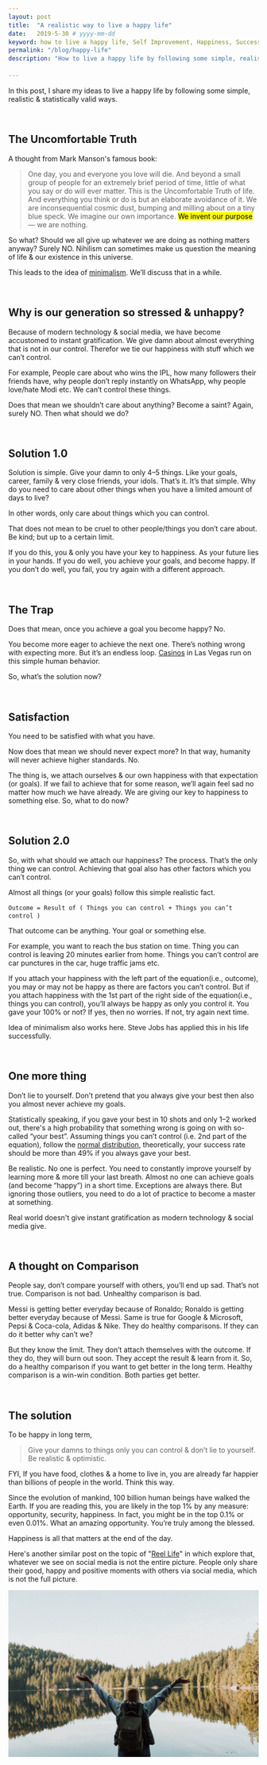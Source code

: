 ```yaml
---
layout: post
title:  "A realistic way to live a happy life"
date:   2019-5-30 # yyyy-mm-dd
keyword: how to live a happy life, Self Improvement, Happiness, Success, Minimalism, Mental Health, Philosophy
permalink: "/blog/happy-life"
description: "How to live a happy life by following some simple, realistic & statistically valid principles."

---
```


In this post, I share my ideas to live a happy life by following some simple, realistic & statistically valid ways.

<br/>

## The Uncomfortable Truth

A thought from Mark Manson's famous book:

> One day, you and everyone you love will die. And beyond a small group of people for an extremely brief period of time,
little of what you say or do will ever matter. This is the Uncomfortable Truth of life.
And everything you think or do is but an elaborate avoidance of it.
We are inconsequential cosmic dust, bumping and milling about on a tiny blue speck. We imagine our own importance.
<mark>We invent our purpose</mark> — we are nothing.

So what? Should we all give up whatever we are doing as nothing matters anyway? Surely NO. Nihilism can sometimes make us question the meaning of life & our existence in this universe.

This leads to the idea of <a rel="nofollow" target="_blank" href="https://www.becomingminimalist.com/what-is-minimalism/">minimalism</a>. We’ll discuss that in a while.

<br/>

## Why is our generation so stressed & unhappy?

Because of modern technology & social media, we have become accustomed to instant gratification. We give damn about almost everything that is not in our control. Therefor we tie our happiness with stuff which we can’t control.

For example, People care about who wins the IPL, how many followers their friends have, why people don’t reply instantly on WhatsApp, why people love/hate Modi etc. We can’t control these things.

Does that mean we shouldn’t care about anything? Become a saint? Again, surely NO. Then what should we do?

<br/>

## Solution 1.0

Solution is simple. Give your damn to only 4–5 things. Like your goals, career, family & very close friends, your idols. That’s it. It’s that simple. Why do you need to care about other things when you have a limited amount of days to live?

In other words, only care about things which you can control.

That does not mean to be cruel to other people/things you don’t care about. Be kind; but up to a certain limit.

If you do this, you & only you have your key to happiness. As your future lies in your hands. If you do well, you achieve your goals, and become happy. If you don’t do well, you fail, you try again with a different approach.

<br/>

## The Trap

Does that mean, once you achieve a goal you become happy? No.

You become more eager to achieve the next one. There’s nothing wrong with expecting more. But it’s an endless loop. <a rel="nofollow" target="_blank" href="https://www.foxnews.com/travel/top-10-secrets-casinos-dont-want-you-to-know">Casinos</a> in Las Vegas run on this simple human behavior.

So, what’s the solution now?

<br/>

## Satisfaction

You need to be satisfied with what you have.

Now does that mean we should never expect more? In that way, humanity will never achieve higher standards. No.

The thing is, we attach ourselves & our own happiness with that expectation (or goals). If we fail to achieve that for some reason, we’ll again feel sad no matter how much we have already. We are giving our key to happiness to something else. So, what to do now?

<br/>

## Solution 2.0

So, with what should we attach our happiness? The process. That’s the only thing we can control. Achieving that goal also has other factors which you can’t control.

Almost all things (or your goals) follow this simple realistic fact.

```
Outcome = Result of ( Things you can control + Things you can’t control )
```

That outcome can be anything. Your goal or something else.

For example, you want to reach the bus station on time. Thing you can control is leaving 20 minutes earlier from home. Things you can’t control are car punctures in the car, huge traffic jams etc.

If you attach your happiness with the left part of the equation(i.e., outcome), you may or may not be happy as there are factors you can’t control. But if you attach happiness with the 1st part of the right side of the equation(i.e., things you can control), you’ll always be happy as only you control it. You gave your 100% or not? If yes, then no worries. If not, try again next time.

Idea of minimalism also works here. Steve Jobs has applied this in his life successfully.

<br/>

## One more thing

Don’t lie to yourself. Don’t pretend that you always give your best then also you almost never achieve my goals.

Statistically speaking, if you gave your best in 10 shots and only 1–2 worked out, there's a high probability that something wrong is going on with so-called “your best”. Assuming things you can’t control (i.e. 2nd part of the equation), follow the <a rel="nofollow" target="_blank" href="https://en.wikipedia.org/wiki/Normal_distribution">normal distribution</a>, theoretically, your success rate should be more than 49% if you always gave your best.

Be realistic. No one is perfect. You need to constantly improve yourself by learning more & more till your last breath. Almost no one can achieve goals (and become “happy”) in a short time. Exceptions are always there. But ignoring those outliers, you need to do a lot of practice to become a master at something.

Real world doesn't give instant gratification as modern technology & social media give.

<br/>

## A thought on Comparison

People say, don’t compare yourself with others, you’ll end up sad. That’s not true. Comparison is not bad. Unhealthy comparison is bad.

Messi is getting better everyday because of Ronaldo; Ronaldo is getting better everyday because of Messi. Same is true for Google & Microsoft, Pepsi & Coca-cola, Adidas & Nike. They do healthy comparisons. If they can do it better why can’t we?

But they know the limit. They don’t attach themselves with the outcome. If they do, they will burn out soon. They accept the result & learn from it. So, do a healthy comparison if you want to get better in the long term. Healthy comparison is a win-win condition. Both parties get better.

<br/>

## The solution

To be happy in long term,

> Give your damns to things only you can control & don’t lie to yourself. Be realistic & optimistic.

FYI, If you have food, clothes & a home to live in, you are already far happier than billions of people in the world. Think this way.

Since the evolution of mankind, 100 billion human beings have walked the Earth. If you are reading this, you are likely in the top 1% by any measure: opportunity, security, happiness. In fact, you might be in the top 0.1% or even 0.01%. What an amazing opportunity. You’re truly among the blessed.

Happiness is all that matters at the end of the day.

Here's another similar post on the topic of "[Reel Life](https://prashantkikani.com/blog/reel-life)" in which explore that, whatever we see on social media is not the entire picture. People only share their good, happy and positive moments with others via social media, which is not the full picture.   

<center><img src="../assets/happy-life.jpg"/></center>

